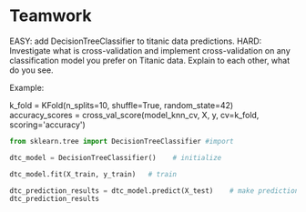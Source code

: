 # Teamwork

EASY: add DecisionTreeClassifier to titanic data predictions. 
HARD: Investigate what is cross-validation and implement cross-validation on any classification model you prefer on Titanic data. Explain to each other, what do you see. 

Example: 
 
k_fold = KFold(n_splits=10, shuffle=True, random_state=42)
accuracy_scores = cross_val_score(model_knn_cv, X, y, cv=k_fold, scoring='accuracy')


```python
from sklearn.tree import DecisionTreeClassifier #import

dtc_model = DecisionTreeClassifier()    # initialize

dtc_model.fit(X_train, y_train)   # train

dtc_prediction_results = dtc_model.predict(X_test)    # make predictions
dtc_prediction_results
```
